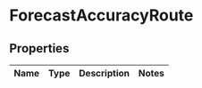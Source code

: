 
# ForecastAccuracyRoute

## Properties
Name | Type | Description | Notes
------------ | ------------- | ------------- | -------------



